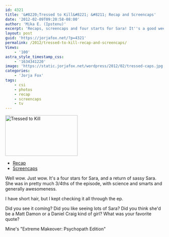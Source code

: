```yaml
---
id: 4321
title: '&#8220;Tressed to Kill&#8221; &#8211; Recap and Screencaps'
date: '2012-02-09T09:20:58-08:00'
author: 'Mika E. (Ipstenu)'
excerpt: 'Recaps, screencaps and four starts for Sara! It''s a good week!'
layout: post
guid: 'https://jorjafox.net/?p=4321'
permalink: /2012/tressed-to-kill-recap-and-screencaps/
Views:
    - '100'
astra_style_timestamp_css:
    - '1634341220'
image: 'https://static.jorjafox.net/wordpress/2012/02/tressed-caps.jpg'
categories:
    - 'Jorja Fox'
tags:
    - csi
    - photos
    - recap
    - screencaps
    - tv
---
```


<img class="alignleft size-medium wp-image-4322" title="Tressed to Kill" src="//static.jorjafox.net/wordpress/2012/02/tressed-caps-230x129.jpg" alt="Tressed to Kill" width="230" height="129" />
<ul>
	<li><a href="https://jorjafox.net/wiki/Tressed_To_Kill">Recap</a></li>
	<li><a href="https://jorjafox.net/gallery/tv/csi/season12/tressed">Screencaps</a></li>
</ul>
Well wow. Just wow. It's a four stars for Sara, and a return of sassy Sara. She was in pretty much 3/4ths of the episode, with science and smarts and generally awesomeness.

I have short hair, but I kept checking it all through the ep.

Did you see it coming? Did you like seeing lots of Sara? Did you think she'd be a Matt Damon or a Daniel Craig kind of girl? What was your favorite quote?

Mine's "Extreme Makeover: Psychopath Edition"
